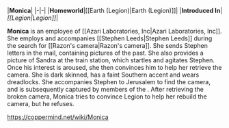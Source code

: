 |**Monica**|
|-|-|
|**Homeworld**|[[Earth (Legion)\|Earth (Legion)]]|
|**Introduced In**|*[[Legion\|Legion]]*|

**Monica** is an employee of [[Azari Laboratories, Inc\|Azari Laboratories, Inc]].
She employs and accompanies [[Stephen Leeds\|Stephen Leeds]] during the search for [[Razon's camera\|Razon's camera]]. She sends Stephen letters in the mail, containing pictures of the past. She also provides a picture of Sandra at the train station, which startles and agitates Stephen. Once his interest is aroused, she then convinces him to help her retrieve the camera. She is dark skinned, has a faint Southern accent and wears dreadlocks. She accompanies Stephen to Jerusalem to find the camera, and is subsequently captured by members of the . After retrieving the broken camera, Monica tries to convince Legion to help her rebuild the camera, but he refuses.



https://coppermind.net/wiki/Monica